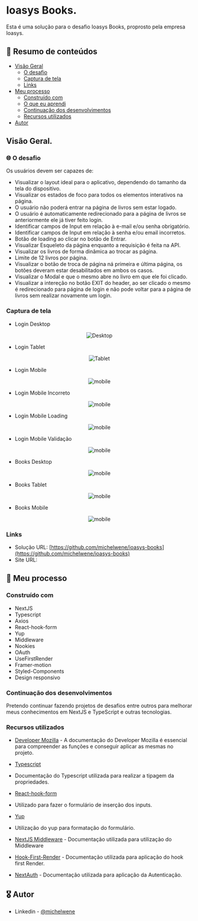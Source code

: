 # Ioasys Books.

Esta é uma solução para o desafio Ioasys Books, proprosto pela empresa Ioasys.

## :dart: Resumo de conteúdos

- [Visão Geral](#Visão-Geral)
  - [O desafio](#O-desafio)
  - [Captura de tela](#Captura-de-tela)
  - [Links](#Links)
- [Meu processo](#Meu-processo)
  - [Construído com](#Constrído-com)
  - [O que eu aprendi](#O-que-eu-aprendi)
  - [Continuação dos desenvolvimentos](#Continuação-dos-desenvolvimentos)
  - [Recursos utilizados](#Recursos-utilizados)
- [Autor](#Autor)

## Visão Geral.

### :globe_with_meridians: O desafio

Os usuários devem ser capazes de:

- Visualizar o layout ideal para o aplicativo, dependendo do tamanho da tela do dispositivo.
- Visualizar os estados de foco para todos os elementos interativos na página.
- O usuário não poderá entrar na página de livros sem estar logado.
- O usuário é automaticamente redirecionado para a página de livros se anteriormente ele já tiver feito login.
- Identificar campos de Input em relação à e-mail e/ou senha obrigatório.
- Identificar campos de Input em relação à senha e/ou email incorretos.
- Botão de loading ao clicar no botão de Entrar.
- Visualizar Esqueleto da página enquanto a requisição é feita na API.
- Visualizar os livros de forma dinâmica ao trocar as página.
- Limite de 12 livros por página.
- Visualizar o botão de troca de página ná primeira e última página, os botões deveram estar desabilitados em ambos os casos.
- Visualizar o Modal e que o mesmo abre no livro em que ele foi clicado.
- Visualizar a intereção no botão EXIT do header, ao ser clicado o mesmo é redirecionado para página de login e não pode voltar para a página de livros sem realizar novamente um login.

### Captura de tela

- Login Desktop
<p  align="center" >
  <img src="/login_desktop.png"alt="Desktop"/>
</p>

- Login Tablet
<p  align="center" >
<img src="/login_tablet.png"alt="Tablet"/>
</p>

- Login Mobile
<p  align="center" >
<img src="/login_mobile.png"alt="mobile"/>
</p>

- Login Mobile Incorreto
<p  align="center" >
<img src="/login_mobile_incorrect.png"alt="mobile"/>
</p>

- Login Mobile Loading
<p  align="center" >
<img src="/login_mobile_loading.png"alt="mobile"/>
</p>

- Login Mobile Validação
<p  align="center" >
<img src="/login_mobile_validation.png"alt="mobile"/>
</p>

- Books Desktop
<p  align="center" >
<img src="/books_desktop.png"alt="mobile"/>
</p>

- Books Tablet
<p  align="center" >
<img src="/books_tablet.png"alt="mobile"/>
</p>

- Books Mobile
<p  align="center" >
<img src="/books_mobile.png"alt="mobile"/>
</p>

### Links

- Solução URL: [https://github.com/michelwene/ioasys-books](https://github.com/michelwene/ioasys-books)
- Site URL: []()

## :page_with_curl: Meu processo

### Construído com

- NextJS
- Typescript
- Axios
- React-hook-form
- Yup
- Middleware
- Nookies
- OAuth
- UseFirstRender
- Framer-motion
- Styled-Components
- Design responsivo

### Continuação dos desenvolvimentos

Pretendo continuar fazendo projetos de desafios entre outros para melhorar meus conhecimentos em NextJS e TypeScript e outras tecnologias.

### Recursos utilizados

- [Developer Mozilla](https://developer.mozilla.org/en-US/docs/Web/JavaScript) - A documentação do Developer Mozilla é essencial para compreender as funções e conseguir aplicar as mesmas no projeto.

- [Typescript](https://www.typescriptlang.org/docs/handbook/2/keyof-types.html)
- Documentação do Typescript utilizada para realizar a tipagem da propriedades.

- [React-hook-form](https://react-hook-form.com/)
- Utilizado para fazer o formulário de inserção dos inputs.

- [Yup](https://github.com/jquense/yup)
- Utilização do yup para formatação do formulário.

- [NextJS Middleware](https://nextjs.org/docs/middleware) - Documentação utilizada para utilização do Middleware

- [Hook-First-Render](https://usehooks-ts.com/react-hook/use-is-first-render) - Documentação utilizada para aplicação do hook first Render.

- [NextAuth](https://next-auth.js.org/) - Documentação utilizada para aplicação da Autenticação.

## :medal_military: Autor

- Linkedin - [@michelwene](https://www.linkedin.com/in/michelwene/)
